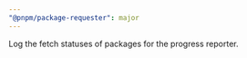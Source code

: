 ```yaml
---
"@pnpm/package-requester": major
---
```


Log the fetch statuses of packages for the progress reporter.
